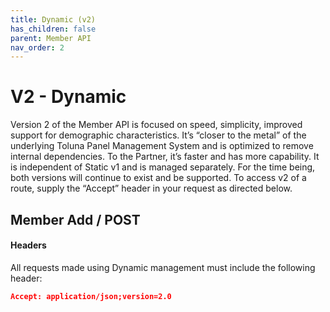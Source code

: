 ```yaml
---
title: Dynamic (v2)
has_children: false
parent: Member API
nav_order: 2
---
```



# V2 - Dynamic

Version 2 of the Member API is focused on speed, simplicity, improved support for demographic characteristics. It’s “closer to the metal” of the underlying Toluna Panel Management System and is optimized to remove internal dependencies. To the Partner, it’s faster and has more capability. It is independent of Static v1 and is managed separately. For the time being, both versions will continue to exist and be supported. To access v2 of a route, supply the “Accept” header in your request as directed below.

## Member Add / POST

#### Headers

All requests made using Dynamic management must include the following header:
```json
Accept: application/json;version=2.0
```


